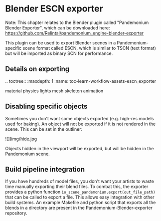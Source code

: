 Blender ESCN exporter
=====================

Note:
 This chapter relates to the Blender plugin called "Pandemonium Blender Exporter",
          which can be downloaded here: https://github.com/Relintai/pandemonium_engine-blender-exporter

This plugin can be used to export Blender scenes in a Pandemonium-specific scene format
called ESCN, which is similar to TSCN (text format) but will be imported as binary
SCN for performance.

Details on exporting
--------------------

.. toctree::
   :maxdepth: 1
   :name: toc-learn-workflow-assets-escn_exporter

   material
   physics
   lights
   mesh
   skeleton
   animation


Disabling specific objects
--------------------------

Sometimes you don't want some objects exported (e.g. high-res models used for
baking). An object will not be exported if it is not rendered in the scene.
This can be set in the outliner:

![](img/hide.jpg

Objects hidden in the viewport will be exported, but will be hidden in the
Pandemonium scene.


Build pipeline integration
--------------------------

If you have hundreds of model files, you don't want your artists to waste time
manually exporting their blend files. To combat this, the exporter provides a
python function `io_scene_pandemonium.export(out_file_path)` that can be called to
export a file. This allows easy integration with other build systems. An
example Makefile and python script that exports all the blends in a directory
are present in the Pandemonium-Blender-exporter repository.

